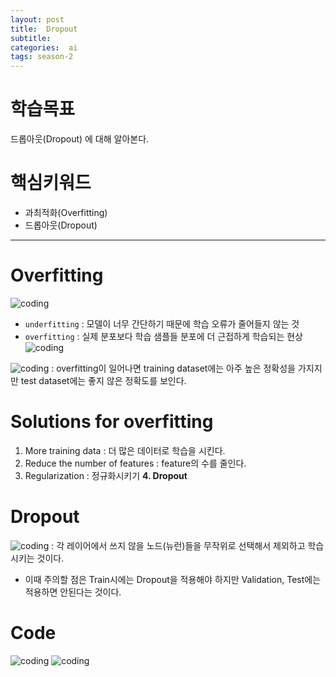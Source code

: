 ```yaml
---
layout: post
title:  Dropout
subtitle:   
categories:  ai
tags: season-2
---
```


# 학습목표
드롭아웃(Dropout) 에 대해 알아본다.
# 핵심키워드
- 과최적화(Overfitting)
- 드롭아웃(Dropout) 

- - -

# Overfitting
![coding](../../../assets/img/posts/Lab-09-3Dropout-3.jpg)
- `underfitting` : 모델이 너무 간단하기 때문에 학습 오류가 줄어들지 않는 것
- `overfitting` : 실제 분포보다 학습 샘플들 분포에 더 근접하게 학습되는 현상
![coding](../../../assets/img/posts/Lab-09-3Dropout-4.jpg)

![coding](../../../assets/img/posts/Lab-09-3Dropout-5.jpg)
 : overfitting이 일어나면 training dataset에는 아주 높은 정확성을 가지지만 test dataset에는 좋지 않은 정확도를 보인다.

# Solutions for overfitting
1. More training data : 더 많은 데이터로 학습을 시킨다.
2. Reduce the number of features : feature의 수를 줄인다.
3. Regularization : 정규화시키기
__4. Dropout__


# Dropout
![coding](../../../assets/img/posts/Lab-09-3Dropout-7.jpg)
: 각 레이어에서 쓰지 않을 노드(뉴런)들을 무작위로 선택해서 제외하고 학습시키는 것이다.

* 이때 주의할 점은 Train시에는 Dropout을 적용해야 하지만 Validation, Test에는 적용하면 안된다는 것이다.

# Code
![coding](../../../assets/img/posts/Lab-09-3Dropout-8.jpg)
![coding](../../../assets/img/posts/Lab-09-3Dropout-9.jpg)
